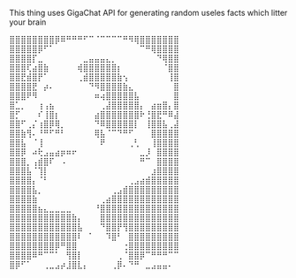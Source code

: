 This thing uses GigaChat API for generating random useles facts which litter your brain

⣿⣿⣿⣿⣿⣿⣿⣿⡿⠿⠛⠛⠛⠋⠉⠈⠉⠉⠉⠉⠛⠻⢿⣿⣿⣿⣿⣿⣿⣿
⣿⣿⣿⣿⣿⡿⠋⠁⠀⠀⠀⠀⠀⠀⠀⠀⠀⠀⠀⠀⠀⠀⠀⠉⠛⢿⣿⣿⣿⣿
⣿⣿⣿⣿⡏⣀⠀⠀⠀⠀⠀⠀⠀⣀⣤⣤⣤⣄⡀⠀⠀⠀⠀⠀⠀⠀⠙⢿⣿⣿
⣿⣿⣿⢏⣴⣿⣷⠀⠀⠀⠀⠀⢾⣿⣿⣿⣿⣿⣿⡆⠀⠀⠀⠀⠀⠀⠀⠈⣿⣿
⣿⣿⣟⣾⣿⡟⠁⠀⠀⠀⠀⠀⢀⣾⣿⣿⣿⣿⣿⣷⢢⠀⠀⠀⠀⠀⠀⠀⢸⣿
⣿⣿⣿⣿⣟⠀⡴⠄⠀⠀⠀⠀⠀⠀⠙⠻⣿⣿⣿⣿⣷⣄⠀⠀⠀⠀⠀⠀⠀⣿
⣿⣿⣿⠟⠻⠀⠀⠀⠀⠀⠀⠀⠀⠀⠀⠶⢴⣿⣿⣿⣿⣿⣧⠀⠀⠀⠀⠀⠀⣿
⣿⣁⡀⠀⠀⢰⢠⣦⠀⠀⠀⠀⠀⠀⠀⠀⢀⣼⣿⣿⣿⣿⣿⡄⠀⣴⣶⣿⡄⣿
⣿⡋⠀⠀⠀⠎⢸⣿⡆⠀⠀⠀⠀⠀⠀⣴⣿⣿⣿⣿⣿⣿⣿⠗⢘⣿⣟⠛⠿⣼
⣿⣿⠋⢀⡌⢰⣿⡿⢿⡀⠀⠀⠀⠀⠀⠙⠿⣿⣿⣿⣿⣿⡇⠀⢸⣿⣿⣧⢀⣼
⣿⣿⣷⢻⠄⠘⠛⠋⠛⠃⠀⠀⠀⠀⠀⢿⣧⠈⠉⠙⠛⠋⠀⠀⠀⣿⣿⣿⣿⣿
⣿⣿⣧⠀⠈⢸⠀⠀⠀⠀⠀⠀⠀⠀⠀⠀⠟⠀⠀⠀⠀⢀⢃⠀⠀⢸⣿⣿⣿⣿
⣿⣿⡿⠀⠴⢗⣠⣤⣴⡶⠶⠖⠀⠀⠀⠀⠀⠀⠀⠀⠀⠀⠀⣀⡸⠀⣿⣿⣿⣿
⣿⣿⣿⡀⢠⣾⣿⠏⠀⠠⠀⠀⠀⠀⠀⠀⠀⠀⠀⠀⠀⠀⠀⠛⠉⠀⣿⣿⣿⣿
⣿⣿⣿⣧⠈⢹⡇⠀⠀⠀⠀⠀⠀⠀⠀⠀⠀⠀⠀⠀⠀⠀⠀⠀⠀⣰⣿⣿⣿⣿
⣿⣿⣿⣿⡄⠈⠃⠀⠀⠀⠀⠀⠀⠀⠀⠀⠀⠀⠀⠀⠀⢀⣠⣴⣾⣿⣿⣿⣿⣿
⣿⣿⣿⣿⣧⡀⠀⠀⠀⠀⠀⠀⠀⠀⠀⠀⠀⠀⢀⣠⣾⣿⣿⣿⣿⣿⣿⣿⣿⣿
⣿⣿⣿⣿⣷⠀⠀⠀⠀⠀⠀⠀⠀⠀⠀⠀⢀⣴⣿⣿⣿⣿⣿⣿⣿⣿⣿⣿⣿⣿
⣿⣿⣿⣿⣿⣦⣄⣀⣀⣀⣀⠀⠀⠀⠀⠘⣿⣿⣿⣿⣿⣿⣿⣿⣿⣿⣿⣿⣿⣿
⣿⣿⣿⣿⣿⣿⣿⣿⣿⣿⣿⣷⡄⠀⠀⠀⣿⣿⣿⣿⣿⣿⣿⣿⣿⣿⣿⣿⣿⣿
⣿⣿⣿⣿⣿⣿⣿⣿⣿⣿⣿⣿⣧⠀⠀⠀⠙⣿⣿⡟⢻⣿⣿⣿⣿⣿⣿⣿⣿⣿
⣿⣿⣿⣿⣿⣿⣿⣿⣿⣿⣿⣿⠇⠀⠁⠀⠀⠹⣿⠃⠀⣿⣿⣿⣿⣿⣿⣿⣿⣿
⣿⣿⣿⣿⣿⣿⣿⣿⡿⠛⣿⣿⠀⠀⠀⠀⠀⠀⠀⠀⢐⣿⣿⣿⣿⣿⣿⣿⣿⣿
⣿⣿⣿⣿⠿⠛⠉⠉⠁⠀⢻⣿⡇⠀⠀⠀⠀⠀⠀⢀⠈⣿⣿⡿⠉⠛⠛⠛⠉⠉
⣿⡿⠋⠁⠀⠀⢀⣀⣠⡴⣸⣿⣇⡄⠀⠀⠀⠀⢀⡿⠄⠙⠛⠀⣀⣠⣤⣤⠄
